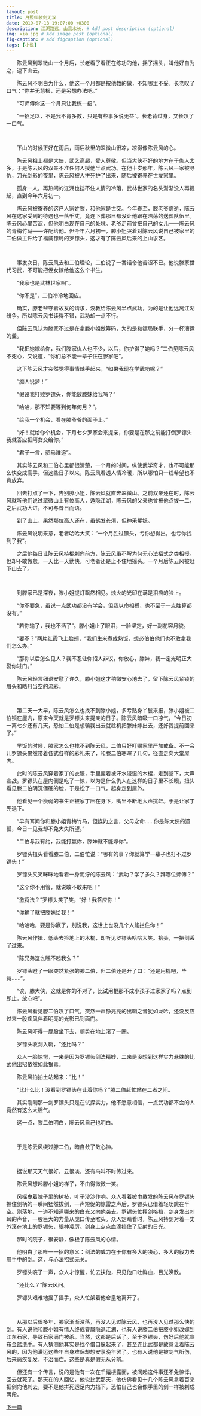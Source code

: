 ```yaml
---
layout: post
title: 月照红装剑无双
date: 2019-07-18 19:07:00 +0300
description: 江湖路远，山高水长. # Add post description (optional)
img: xia.jpg # Add image post (optional)
fig-caption: # Add figcaption (optional)
tags: [小说]
---
```


&emsp;&emsp;陈云风到翠微山一个月后，长老看了看正在练功的他，摇了摇头，叫他好自为之，速下山去。

&emsp;&emsp;陈云风不明白为什么，他这一个月都是按他教的做，不知哪里不妥。长老叹了口气：“你并无慧根，还是另想办法吧。”

&emsp;&emsp;“可师傅你这一个月只让我练一招”。

&emsp;&emsp;“一招足以，不是我不肯多教，只是有些事多说无益”。长老背过身，又长叹了一口气。

&nbsp;

&emsp;&emsp;下山的时候正好在雨后，雨后秋里的翠微山很凉，凉得像陈云风的心。

&emsp;&emsp;陈云风祖上都是大侠，武艺高超，受人尊敬。但当大侠不好的地方在于仇人太多，于是陈云风的双亲不准任何人授他半点武功。在他十岁那年，陈云风一家被寻仇，刀光剑影的夜里，陈云风被人拼死护了出来，随后被寄养在世友家里。

&emsp;&emsp;孤身一人，再热闹的江湖也挡不住人情的冷落，武林世家的名头渐渐没人再提起，直到今年六月初一。

&emsp;&emsp;陈云风被寄养的这户人家姓滕，和他家是世交。今年春至，滕老爷病逝，陈云风在这家受到的待遇也一落千丈，竟连下葬那日都没让他跟在浩荡的送葬队伍里。陈云风心里苦涩，但他明白现在自己的处境。老爷走前曾把自己的女儿——陈云风的青梅竹马——许配给他。但今年六月初一，滕小姐哭着对陈云风说自己被家里的二伯做主许给了福威镖局的罗镖头，这才有了陈云风后来的上山求艺。
&emsp;

&nbsp;

&emsp;&emsp;事发次日，陈云风去和二伯理论，二伯说了一番话令他苦涩不已。他说滕家世代习武，不可能把侄女嫁给他这么个书生。

&emsp;&emsp;“我家也是武林世家啊”。

&emsp;&emsp;“你不是”，二伯冷冷地回应。

&emsp;&emsp;确实，滕老爷守着故友的请求，没教给陈云风半点武功，为的是让他远离江湖纷争。所以陈云风书读得不错，武功却一点不行。

&emsp;&emsp;但陈云风认为滕家不过是在拿滕小姐做筹码，为的是和镖局联手，分一杯漕运的羹。

&emsp;&emsp;“我把她嫁给你，我们滕家仇人也不少，以后，你护得了她吗？”二伯见陈云风不死心，又说道，“你们总不能一辈子住在滕家吧”。

&emsp;&emsp;这下陈云风才突然觉得事情棘手起来，“如果我现在学武功呢？”

&emsp;&emsp;“痴人说梦！”

&emsp;&emsp;“假设我打败罗镖头，你能放滕妹给我吗？”

&emsp;&emsp;“哈哈，那不知要等到何年何月？”。

&emsp;&emsp;“给我一个机会，看在滕爷爷的面子上。”

&emsp;&emsp;“好！就给你个机会，下月七夕罗家会来提亲，你要是在那之前能打倒罗镖头我就答应把阿女交给你。”

&emsp;&emsp;“君子一言，驷马难追”。

&emsp;&emsp;其实陈云风和二伯心里都很清楚，一个月的时间，纵使武学奇才，也不可能那么快变成高手。但这些日子以来，陈云风看透人情冷暖，所以哪怕只一线希望也不肯放弃。

&emsp;&emsp;回去打点了一下，告别滕小姐，陈云风就直奔翠微山。之前双亲还在时，陈云风就听他们说过翠微山上有位高人，遁隐江湖，陈云风的父亲也曾被他点拨一二，之后武功大进，不可与昔日而语。

&emsp;&emsp;到了山上，果然那位高人还在，虽鹤发苍须，但神采矍铄。

&emsp;&emsp;陈云风说明来意，老者哈哈大笑：“一个月胜过镖头，亏你想得出，也亏你找到了我”。

&emsp;&emsp;之后他每日让陈云风持棍刺向前方，陈云风虽不解为何无心法招式之类相授。但却不敢懈怠，一天比一天勤快，可老者还是止不住地摇头。一个月后陈云风被赶下山去了。

&nbsp;

&emsp;&emsp;到滕家已是深夜，滕小姐提灯飘然相见。烛火的光印在满是泪痕的脸上。

&emsp;&emsp;“你不要急，虽说一点武功都没有学会，但我以命相搏，也不至于一点胜算都没有。”

&emsp;&emsp;“若你输了，我也不活了”。滕小姐止了眼泪，一脸坚定，好一副花容月貌。

&emsp;&emsp;“要不？”两片红霞飞上脸颊，“我们生米煮成熟饭，想必伯伯他们也不敢拿我们怎么办。”

&emsp;&emsp;“那你以后怎么见人？我不忍让你招人非议，你放心，滕妹，我一定光明正大娶你过门。”

&emsp;&emsp;陈云风轻言细语安慰了许久，滕小姐这才稍微安心地去了，留下陈云风紧锁的眉头和皓月当空的流彩。

&nbsp;

&emsp;&emsp;第二天一大早，陈云风怎么也找不到滕小姐，多亏贴身丫鬟来报，滕小姐被二伯锁在屋内，原来今天就是罗镖头来提亲的日子。陈云风暗吸一口凉气，“今日初一离七夕还有几天，恐怕二伯是想骗我出去就趁机把滕妹嫁出去，还好我提前回来了。”

&emsp;&emsp;早饭的时候，滕家怎么也找不到陈云风，二伯只好叮嘱家里严加戒备。不一会儿罗镖头果然带着各式各样的彩礼来了，和滕二伯寒暄了几句，径直走向大堂屋内。

&emsp;&emsp;此时的陈云风穿着家丁的衣服，手里握着被汗水浸湿的木棍，走到堂下，大声宣战。罗镖头在屋内倒是吃了一惊，以为是什么仇人在这样的日子里不长眼，扭头看见滕二伯阴沉僵硬的脸，于是松了一口气，起身走到屋外。

&emsp;&emsp;他看见一个瘦弱的书生正被家丁压在身下，嘴里不断地大声挑衅。于是让家丁先退下。

&emsp;&emsp;“早有耳闻你和滕小姐青梅竹马，但媒妁之言，父母之命……你是陈大侠的遗孤，今日一见我却不免大失所望。”

&emsp;&emsp;“二伯与我有约，我能打赢你，滕妹就不能嫁你”。

&emsp;&emsp;罗镖头扭头看看滕二伯，二伯忙说：“哪有的事？你就算学一辈子也打不过罗镖头！”

&emsp;&emsp;罗镖头又笑眯眯地看着一身泥泞的陈云风：“武功？学了多久？拜哪位师傅？”

&emsp;&emsp;“这个你不用管，就说敢不敢来吧！”

&emsp;&emsp;“激将法？”罗镖头笑了笑，“好！我答应你！”

&emsp;&emsp;“你输了就把滕妹给我！”

&emsp;&emsp;“哈哈哈，要是你赢了，别说我，这世上也没几个人能拦住你！”

&emsp;&emsp;陈云风作揖，低头去捡地上的木棍，却听见罗镖头哈哈大笑。抬头，一把剑丢了过来。

&emsp;&emsp;“陈兄弟这么瞧不起我么？”

&emsp;&emsp;罗镖头瞪了一眼突然紧张的滕二伯，但二伯还是开了口：“还是用棍吧，毕竟……”。

&emsp;&emsp;“诶，滕大侠，这就是你的不对了，比试用棍那不成小孩子过家家了吗？点到即止，放心吧”。

&emsp;&emsp;陈云风看见滕二伯叹了口气，突然一声铮亮亮的出鞘之音犹如龙吟，还没反应过来一股疾风伴着明亮的光影已到面门。

&emsp;&emsp;陈云风吓得一屁股坐下去，顺势在地上滚了一圈。

&emsp;&emsp;罗镖头收剑入鞘，“还比吗？”

&emsp;&emsp;众人一脸惊愕，一来是因为罗镖头剑法精妙，二来是没想到这样实力悬殊的比武他出招依然如此狠毒。

&emsp;&emsp;陈云风拍拍土站起来：“比！”

&emsp;&emsp;“比什么比！没看到罗镖头在让着你吗？”滕二伯赶忙站在二者之间。

&emsp;&emsp;其实刚刚那一剑罗镖头只是在试探实力，他不愿意相信，一点武功都不会的人竟然有这么大胆气。

&emsp;&emsp;这一点，滕二伯明白，陈云风自己也明白。

&nbsp;

&emsp;&emsp;于是陈云风绕过滕二伯，暗自敛了敛心神。

&nbsp;

&emsp;&emsp;据说那天天气很好，云很淡，还有鸟叫不时传过来。

&emsp;&emsp;陈云风想起滕小姐的样子，不由得微微一笑。

&emsp;&emsp;风摇曳着院子里的树枝，叶子沙沙作响。众人看着披巾散发的陈云风在罗镖头握住剑柄的一瞬间猛然拔剑，一声短促的惊雷之声后，罗镖头已借着轻功跳在半空。刚落地，一道不知道哪来的白光又向他袭去。罗镖头忙挥剑格挡，剑身发出刺耳的声音，一股巨大的力量从虎口传至喉头。众人定睛看时，陈云风持剑对着一丈外滚在地上的罗镖头，眼神凌厉。剑身上点点血滴挡住了反射的日光。

&emsp;&emsp;那时的院子，很安静，像极了陈云风的心情。

&emsp;&emsp;他明白了那唯一一招的意义：剑法的威力在于你有多大的决心，多大的毅力去用手中的剑。这，与心法招式无关。

&emsp;&emsp;罗镖头咳了一声，众人才惊醒，忙去扶他，只见他口吐鲜血，目光涣散。

&emsp;&emsp;“还比么？”陈云风问。

&emsp;&emsp;罗镖头艰难地摇了摇手，众人忙架着他仓皇地离开了。

&nbsp;

&emsp;&emsp;从那以后很多年，滕家渐渐没落，再没人见过陈云风，也再没人见过那么快的剑。有人说他和滕小姐有情人终成眷属隐退江湖，也有人说滕二伯把滕小姐改嫁到江东石家，导致石家满门被杀。当然，这都是后话了。至于罗镖头，伤好后他就宣布金盆洗手。有人猜测他其实是找个借口躲起来了，甚至连比武都是故意让着陈云风的，因为他漕运这些年自身难保却想安享晚年罢了。也有人说他是被剑气所伤，后来恶疾复发，不治而亡。这些是真是假无从分辨。

&emsp;&emsp;但还有一个传言，说的是他有一次在千禧楼露面，被问起这件事还不免惊悸，回去就死了。那天在的人回忆，他说比武那天，他仿佛看见十几个陈云风拿着百来把剑向他刺去，要不是他拼死运足内力挡下，恐怕自己也会像手里的剑一样被刺成两段。

[下一篇](../writting2/)
